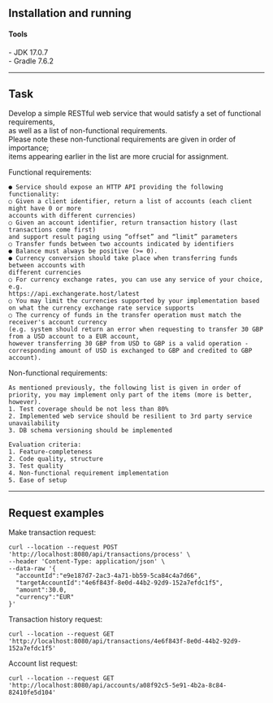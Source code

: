 Installation and running
---
<h4>Tools</h4>
- JDK 17.0.7 <br/>
- Gradle 7.6.2 <br/>

---

Task
---
Develop a simple RESTful web service that would satisfy a set of functional requirements, \
as well as a list of non-functional requirements. \
Please note these non-functional requirements are given in order of importance; \
items appearing earlier in the list are more crucial for assignment.

Functional requirements:
```
● Service should expose an HTTP API providing the following functionality:
○ Given a client identifier, return a list of accounts (each client might have 0 or more
accounts with different currencies)
○ Given an account identifier, return transaction history (last transactions come first)
and support result paging using “offset” and “limit” parameters
○ Transfer funds between two accounts indicated by identifiers
● Balance must always be positive (>= 0).
● Currency conversion should take place when transferring funds between accounts with
different currencies
○ For currency exchange rates, you can use any service of your choice, e.g.
https://api.exchangerate.host/latest
○ You may limit the currencies supported by your implementation based on what the currency exchange rate service supports
○ The currency of funds in the transfer operation must match the receiver's account currency 
(e.g. system should return an error when requesting to transfer 30 GBP from a USD account to a EUR account, 
however transferring 30 GBP from USD to GBP is a valid operation - corresponding amount of USD is exchanged to GBP and credited to GBP account).
```
Non-functional requirements:
```
As mentioned previously, the following list is given in order of priority, you may implement only part of the items (more is better, however).
1. Test coverage should be not less than 80%
2. Implemented web service should be resilient to 3rd party service unavailability
3. DB schema versioning should be implemented
```
```
Evaluation criteria:
1. Feature-completeness
2. Code quality, structure
3. Test quality
4. Non-functional requirement implementation
5. Ease of setup
```
---
Request examples
---
Make transaction request:
```
curl --location --request POST 'http://localhost:8080/api/transactions/process' \
--header 'Content-Type: application/json' \
--data-raw '{
  "accountId":"e9e187d7-2ac3-4a71-bb59-5ca84c4a7d66",
  "targetAccountId":"4e6f843f-8e0d-44b2-92d9-152a7efdc1f5",
  "amount":30.0,
  "currency":"EUR"
}'
```

Transaction history request:
```
curl --location --request GET 'http://localhost:8080/api/transactions/4e6f843f-8e0d-44b2-92d9-152a7efdc1f5'
```

Account list request:
```
curl --location --request GET 'http://localhost:8080/api/accounts/a08f92c5-5e91-4b2a-8c84-82410fe5d104'
```